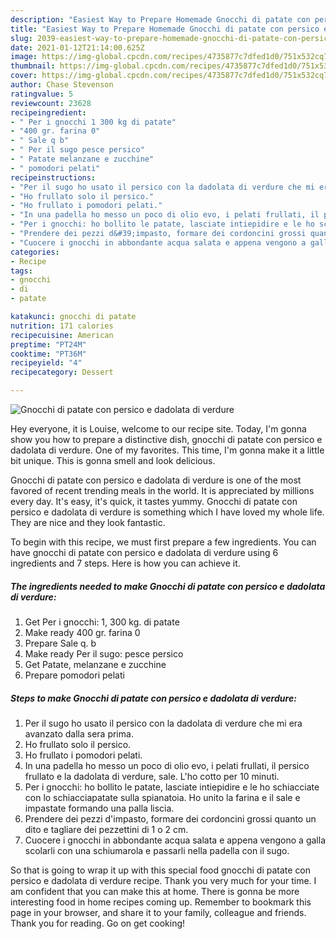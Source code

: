 ```yaml
---
description: "Easiest Way to Prepare Homemade Gnocchi di patate con persico e dadolata di verdure"
title: "Easiest Way to Prepare Homemade Gnocchi di patate con persico e dadolata di verdure"
slug: 2039-easiest-way-to-prepare-homemade-gnocchi-di-patate-con-persico-e-dadolata-di-verdure
date: 2021-01-12T21:14:00.625Z
image: https://img-global.cpcdn.com/recipes/4735877c7dfed1d0/751x532cq70/gnocchi-di-patate-con-persico-e-dadolata-di-verdure-recipe-main-photo.jpg
thumbnail: https://img-global.cpcdn.com/recipes/4735877c7dfed1d0/751x532cq70/gnocchi-di-patate-con-persico-e-dadolata-di-verdure-recipe-main-photo.jpg
cover: https://img-global.cpcdn.com/recipes/4735877c7dfed1d0/751x532cq70/gnocchi-di-patate-con-persico-e-dadolata-di-verdure-recipe-main-photo.jpg
author: Chase Stevenson
ratingvalue: 5
reviewcount: 23628
recipeingredient:
- " Per i gnocchi 1 300 kg di patate"
- "400 gr. farina 0"
- " Sale q b"
- " Per il sugo pesce persico"
- " Patate melanzane e zucchine"
- " pomodori pelati"
recipeinstructions:
- "Per il sugo ho usato il persico con la dadolata di verdure che mi era avanzato dalla sera prima."
- "Ho frullato solo il persico."
- "Ho frullato i pomodori pelati."
- "In una padella ho messo un poco di olio evo, i pelati frullati, il persico frullato e la dadolata di verdure, sale. L&#39;ho cotto per 10 minuti."
- "Per i gnocchi: ho bollito le patate, lasciate intiepidire e le ho schiacciate con lo schiacciapatate sulla spianatoia. Ho unito la farina e il sale e impastate formando una palla liscia."
- "Prendere dei pezzi d&#39;impasto, formare dei cordoncini grossi quanto un dito e tagliare dei pezzettini di 1 o 2 cm."
- "Cuocere i gnocchi in abbondante acqua salata e appena vengono a galla scolarli con una schiumarola e passarli nella padella con il sugo."
categories:
- Recipe
tags:
- gnocchi
- di
- patate

katakunci: gnocchi di patate 
nutrition: 171 calories
recipecuisine: American
preptime: "PT24M"
cooktime: "PT36M"
recipeyield: "4"
recipecategory: Dessert

---
```



![Gnocchi di patate con persico e dadolata di verdure](https://img-global.cpcdn.com/recipes/4735877c7dfed1d0/751x532cq70/gnocchi-di-patate-con-persico-e-dadolata-di-verdure-recipe-main-photo.jpg)

Hey everyone, it is Louise, welcome to our recipe site. Today, I'm gonna show you how to prepare a distinctive dish, gnocchi di patate con persico e dadolata di verdure. One of my favorites. This time, I'm gonna make it a little bit unique. This is gonna smell and look delicious.



Gnocchi di patate con persico e dadolata di verdure is one of the most favored of recent trending meals in the world. It is appreciated by millions every day. It's easy, it's quick, it tastes yummy. Gnocchi di patate con persico e dadolata di verdure is something which I have loved my whole life. They are nice and they look fantastic.


To begin with this recipe, we must first prepare a few ingredients. You can have gnocchi di patate con persico e dadolata di verdure using 6 ingredients and 7 steps. Here is how you can achieve it.

<!--inarticleads1-->

##### The ingredients needed to make Gnocchi di patate con persico e dadolata di verdure:

1. Get  Per i gnocchi: 1, 300 kg. di patate
1. Make ready 400 gr. farina 0
1. Prepare  Sale q. b
1. Make ready  Per il sugo: pesce persico
1. Get  Patate, melanzane e zucchine
1. Prepare  pomodori pelati




<!--inarticleads2-->

##### Steps to make Gnocchi di patate con persico e dadolata di verdure:

1. Per il sugo ho usato il persico con la dadolata di verdure che mi era avanzato dalla sera prima.
1. Ho frullato solo il persico.
1. Ho frullato i pomodori pelati.
1. In una padella ho messo un poco di olio evo, i pelati frullati, il persico frullato e la dadolata di verdure, sale. L&#39;ho cotto per 10 minuti.
1. Per i gnocchi: ho bollito le patate, lasciate intiepidire e le ho schiacciate con lo schiacciapatate sulla spianatoia. Ho unito la farina e il sale e impastate formando una palla liscia.
1. Prendere dei pezzi d&#39;impasto, formare dei cordoncini grossi quanto un dito e tagliare dei pezzettini di 1 o 2 cm.
1. Cuocere i gnocchi in abbondante acqua salata e appena vengono a galla scolarli con una schiumarola e passarli nella padella con il sugo.




So that is going to wrap it up with this special food gnocchi di patate con persico e dadolata di verdure recipe. Thank you very much for your time. I am confident that you can make this at home. There is gonna be more interesting food in home recipes coming up. Remember to bookmark this page in your browser, and share it to your family, colleague and friends. Thank you for reading. Go on get cooking!
